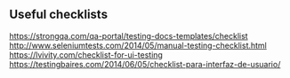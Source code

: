 ## Useful checklists

https://strongqa.com/qa-portal/testing-docs-templates/checklist  
http://www.seleniumtests.com/2014/05/manual-testing-checklist.html  
https://lvivity.com/checklist-for-ui-testing  
https://testingbaires.com/2014/06/05/checklist-para-interfaz-de-usuario/  